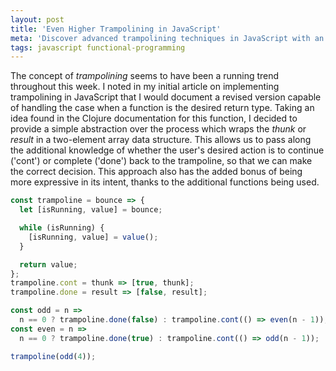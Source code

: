 ```yaml
---
layout: post
title: 'Even Higher Trampolining in JavaScript'
meta: 'Discover advanced trampolining techniques in JavaScript with an enhanced abstraction for managing function return types, improving both clarity and performance.'
tags: javascript functional-programming
---
```


The concept of _trampolining_ seems to have been a running trend throughout this week.
I noted in my initial article on implementing trampolining in JavaScript that I would document a revised version capable of handling the case when a function is the desired return type. <!--more-->
Taking an idea found in the Clojure documentation for this function, I decided to provide a simple abstraction over the process which wraps the _thunk_ or _result_ in a two-element array data structure.
This allows us to pass along the additional knowledge of whether the user's desired action is to continue ('cont') or complete ('done') back to the trampoline, so that we can make the correct decision.
This approach also has the added bonus of being more expressive in its intent, thanks to the additional functions being used.

```js
const trampoline = bounce => {
  let [isRunning, value] = bounce;

  while (isRunning) {
    [isRunning, value] = value();
  }

  return value;
};
trampoline.cont = thunk => [true, thunk];
trampoline.done = result => [false, result];
```

```js
const odd = n =>
  n == 0 ? trampoline.done(false) : trampoline.cont(() => even(n - 1));
const even = n =>
  n == 0 ? trampoline.done(true) : trampoline.cont(() => odd(n - 1));

trampoline(odd(4));
```
